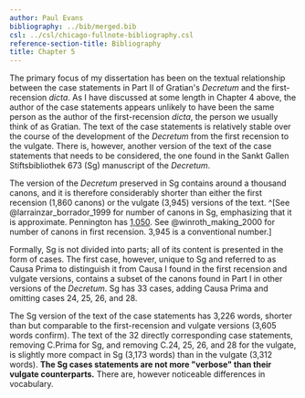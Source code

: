 ```yaml
---
author: Paul Evans
bibliography: ../bib/merged.bib
csl: ../csl/chicago-fullnote-bibliography.csl
reference-section-title: Bibliography
title: Chapter 5
---
```

The primary focus of my dissertation has been on the textual
relationship between the case statements in Part II of Gratian's
*Decretum* and the first-recension *dicta*. As I have discussed at
some length in Chapter 4 above, the author of the case statements
appears unlikely to have been the same person as the author of the
first-recension *dicta*, the person we usually think of as Gratian.
The text of the case statements is relatively stable over the course
of the development of the *Decretum* from the first recension to
the vulgate. There is, however, another version of the text of the
case statements that needs to be considered, the one found in the
Sankt Gallen Stiftsbibliothek 673 (Sg) manuscript of the *Decretum*.

The version of the *Decretum* preserved in Sg contains around a
thousand canons, and it is therefore considerably shorter than
either the first recension (1,860 canons) or the vulgate (3,945)
versions of the text. ^[See @larrainzar_borrador_1999 for number
of canons in Sg, emphasizing that it is approximate. Pennington has
[1,050](http://legalhistorysources.com/Canon%20Law/ComparisonGratian.htm).
See @winroth_making_2000 for number of canons in first recension.
3,945 is a conventional number.]

Formally, Sg is not divided into parts; all of its content is
presented in the form of cases. The first case, however, unique to
Sg and referred to as Causa Prima to distinguish it from Causa I
found in the first recension and vulgate versions, contains a subset
of the canons found in Part I in other versions of the *Decretum*.
Sg has 33 cases, adding Causa Prima and omitting cases 24, 25, 26,
and 28.

The Sg version of the text of the case statements has 3,226 words,
shorter than but comparable to the first-recension and vulgate
versions (3,605 words confirm). The text of the 32 directly
corresponding case statements, removing C.Prima for Sg, and removing
C.24, 25, 26, and 28 for the vulgate, is slightly more compact in
Sg (3,173 words) than in the vulgate (3,312 words). **The Sg cases
statements are not more "verbose" than their vulgate counterparts.**
There are, however noticeable differences in vocabulary.

